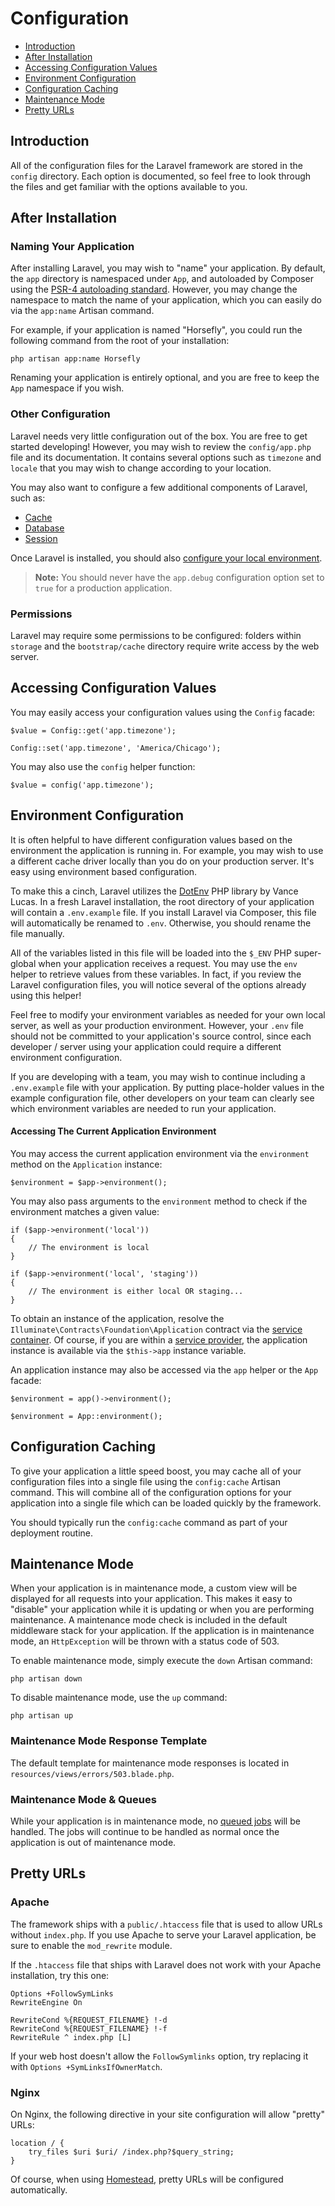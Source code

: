 # Configuration

- [Introduction](#introduction)
- [After Installation](#after-installation)
- [Accessing Configuration Values](#accessing-configuration-values)
- [Environment Configuration](#environment-configuration)
- [Configuration Caching](#configuration-caching)
- [Maintenance Mode](#maintenance-mode)
- [Pretty URLs](#pretty-urls)

<a name="introduction"></a>
## Introduction

All of the configuration files for the Laravel framework are stored in the `config` directory. Each option is documented, so feel free to look through the files and get familiar with the options available to you.

<a name="after-installation"></a>
## After Installation

### Naming Your Application

After installing Laravel, you may wish to "name" your application. By default, the `app` directory is namespaced under `App`, and autoloaded by Composer using the [PSR-4 autoloading standard](http://www.php-fig.org/psr/psr-4/). However, you may change the namespace to match the name of your application, which you can easily do via the `app:name` Artisan command.

For example, if your application is named "Horsefly", you could run the following command from the root of your installation:

	php artisan app:name Horsefly

Renaming your application is entirely optional, and you are free to keep the `App` namespace if you wish.

### Other Configuration

Laravel needs very little configuration out of the box. You are free to get started developing! However, you may wish to review the `config/app.php` file and its documentation. It contains several options such as `timezone` and `locale` that you may wish to change according to your location.

You may also want to configure a few additional components of Laravel, such as:

- [Cache](/docs/master/cache#configuration)
- [Database](/docs/master/database#configuration)
- [Session](/docs/master/session#configuration)

Once Laravel is installed, you should also [configure your local environment](/docs/master/configuration#environment-configuration).

> **Note:** You should never have the `app.debug` configuration option set to `true` for a production application.

<a name="permissions"></a>
### Permissions

Laravel may require some permissions to be configured: folders within `storage` and the `bootstrap/cache` directory require write access by the web server.

<a name="accessing-configuration-values"></a>
## Accessing Configuration Values

You may easily access your configuration values using the `Config` facade:

	$value = Config::get('app.timezone');

	Config::set('app.timezone', 'America/Chicago');

You may also use the `config` helper function:

	$value = config('app.timezone');

<a name="environment-configuration"></a>
## Environment Configuration

It is often helpful to have different configuration values based on the environment the application is running in. For example, you may wish to use a different cache driver locally than you do on your production server. It's easy using environment based configuration.

To make this a cinch, Laravel utilizes the [DotEnv](https://github.com/vlucas/phpdotenv) PHP library by Vance Lucas. In a fresh Laravel installation, the root directory of your application will contain a `.env.example` file. If you install Laravel via Composer, this file will automatically be renamed to `.env`. Otherwise, you should rename the file manually.

All of the variables listed in this file will be loaded into the `$_ENV` PHP super-global when your application receives a request. You may use the `env` helper to retrieve values from these variables. In fact, if you review the Laravel configuration files, you will notice several of the options already using this helper!

Feel free to modify your environment variables as needed for your own local server, as well as your production environment. However, your `.env` file should not be committed to your application's source control, since each developer / server using your application could require a different environment configuration.

If you are developing with a team, you may wish to continue including a `.env.example` file with your application. By putting place-holder values in the example configuration file, other developers on your team can clearly see which environment variables are needed to run your application.

#### Accessing The Current Application Environment

You may access the current application environment via the `environment` method on the `Application` instance:

	$environment = $app->environment();

You may also pass arguments to the `environment` method to check if the environment matches a given value:

	if ($app->environment('local'))
	{
		// The environment is local
	}

	if ($app->environment('local', 'staging'))
	{
		// The environment is either local OR staging...
	}

To obtain an instance of the application, resolve the `Illuminate\Contracts\Foundation\Application` contract via the [service container](/docs/master/container). Of course, if you are within a [service provider](/docs/master/providers), the application instance is available via the `$this->app` instance variable.

An application instance may also be accessed via the `app` helper or the `App` facade:

	$environment = app()->environment();

	$environment = App::environment();

<a name="configuration-caching"></a>
## Configuration Caching

To give your application a little speed boost, you may cache all of your configuration files into a single file using the `config:cache` Artisan command. This will combine all of the configuration options for your application into a single file which can be loaded quickly by the framework.

You should typically run the `config:cache` command as part of your deployment routine.

<a name="maintenance-mode"></a>
## Maintenance Mode

When your application is in maintenance mode, a custom view will be displayed for all requests into your application. This makes it easy to "disable" your application while it is updating or when you are performing maintenance. A maintenance mode check is included in the default middleware stack for your application. If the application is in maintenance mode, an `HttpException` will be thrown with a status code of 503.

To enable maintenance mode, simply execute the `down` Artisan command:

	php artisan down

To disable maintenance mode, use the `up` command:

	php artisan up

### Maintenance Mode Response Template

The default template for maintenance mode responses is located in `resources/views/errors/503.blade.php`.

### Maintenance Mode & Queues

While your application is in maintenance mode, no [queued jobs](/docs/master/queues) will be handled. The jobs will continue to be handled as normal once the application is out of maintenance mode.

<a name="pretty-urls"></a>
## Pretty URLs

### Apache

The framework ships with a `public/.htaccess` file that is used to allow URLs without `index.php`. If you use Apache to serve your Laravel application, be sure to enable the `mod_rewrite` module.

If the `.htaccess` file that ships with Laravel does not work with your Apache installation, try this one:

	Options +FollowSymLinks
	RewriteEngine On

	RewriteCond %{REQUEST_FILENAME} !-d
	RewriteCond %{REQUEST_FILENAME} !-f
	RewriteRule ^ index.php [L]

If your web host doesn't allow the `FollowSymlinks` option, try replacing it with `Options +SymLinksIfOwnerMatch`.

### Nginx

On Nginx, the following directive in your site configuration will allow "pretty" URLs:

	location / {
		try_files $uri $uri/ /index.php?$query_string;
	}

Of course, when using [Homestead](/docs/master/homestead), pretty URLs will be configured automatically.
